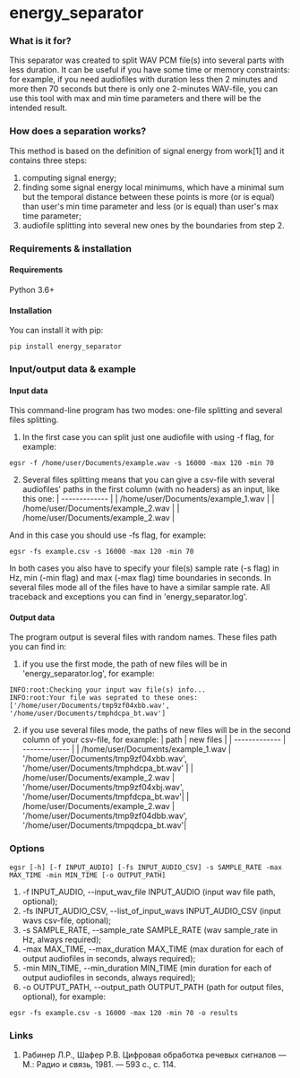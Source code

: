 # energy_separator

### What is it for?

This separator was created to split WAV PCM file(s) into several parts with less duration. It can be useful if you have some time or memory constraints: for example, if you need audiofiles with duration less then 2 minutes and more then 70 seconds but there is only one 2-minutes WAV-file, you can use this tool with max and min time parameters and there will be the intended result.

### How does a separation works?

This method is based on the definition of signal energy from work[1] and it contains three steps:
1. computing signal energy;
2. finding some signal energy local minimums, which have a minimal sum but the temporal distance between these points is more (or is equal) than user's min time parameter and less (or is equal) than user's max time parameter;
3. audiofile splitting into several new ones by the boundaries from step 2.

### Requirements & installation

#### Requirements

Python 3.6+

#### Installation

You can install it with pip:
```
pip install energy_separator
```

### Input/output data & example

#### Input data

This command-line program has two modes: one-file splitting and several files splitting. 

1. In the first case you can split just one audiofile with using -f flag, for example:
```
egsr -f /home/user/Documents/example.wav -s 16000 -max 120 -min 70
```
2. Several files splitting means that you can give a csv-file with several audiofiles' paths in the first column (with no headers) as an input, like this one:
| ------------- |
| /home/user/Documents/example_1.wav |
| /home/user/Documents/example_2.wav |
| /home/user/Documents/example_2.wav |

And in this case you should use -fs flag, for example:
```
egsr -fs example.csv -s 16000 -max 120 -min 70
```
In both cases you also have to specify your file(s) sample rate (-s flag) in Hz, min (-min flag) and max (-max flag) time boundaries in seconds. In several files mode all of the files have to have a similar sample rate. All traceback and exceptions you can find in 'energy_separator.log'.

#### Output data

The program output is several files with random names. These files path you can find in:

1. if you use the first mode, the path of new files will be in 'energy_separator.log', for example:
```
INFO:root:Checking your input wav file(s) info...
INFO:root:Your file was seprated to these ones:['/home/user/Documents/tmp9zf04xbb.wav', '/home/user/Documents/tmphdcpa_bt.wav']
```
2. if you use several files mode, the paths of new files will be in the second column of your csv-file, for example:
| path | new files |
| ------------- | ------------- |
| /home/user/Documents/example_1.wav | '/home/user/Documents/tmp9zf04xbb.wav', '/home/user/Documents/tmphdcpa_bt.wav' |
| /home/user/Documents/example_2.wav | '/home/user/Documents/tmp9zf04xbj.wav', '/home/user/Documents/tmpfdcpa_bt.wav'|
| /home/user/Documents/example_2.wav | '/home/user/Documents/tmp9zf04dbb.wav', '/home/user/Documents/tmpqdcpa_bt.wav'|

### Options
```
egsr [-h] [-f INPUT_AUDIO] [-fs INPUT_AUDIO_CSV] -s SAMPLE_RATE -max MAX_TIME -min MIN_TIME [-o OUTPUT_PATH]
```
1. -f INPUT_AUDIO, --input_wav_file INPUT_AUDIO (input wav file path, optional);
2. -fs INPUT_AUDIO_CSV, --list_of_input_wavs INPUT_AUDIO_CSV (input wavs csv-file, optional);
3. -s SAMPLE_RATE, --sample_rate SAMPLE_RATE (wav sample_rate in Hz, always required);
4. -max MAX_TIME, --max_duration MAX_TIME (max duration for each of output audiofiles in seconds, always required);
5. -min MIN_TIME, --min_duration MIN_TIME (min duration for each of output audiofiles in seconds, always required);
6. -o OUTPUT_PATH, --output_path OUTPUT_PATH (path for output files, optional), for example:
```
egsr -fs example.csv -s 16000 -max 120 -min 70 -o results
```

### Links
1. Рабинер Л.Р., Шафер Р.В. Цифровая обработка речевых сигналов — М.: Радио и связь, 1981. — 593 c., c. 114.
